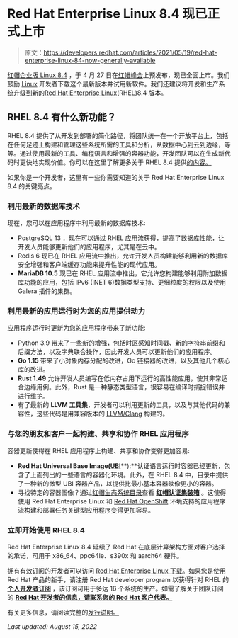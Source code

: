 # Red Hat Enterprise Linux 8.4 现已正式上市

> 原文：<https://developers.redhat.com/articles/2021/05/19/red-hat-enterprise-linux-84-now-generally-available>

[红帽企业版 Linux 8.4](https://developers.redhat.com/products/rhel/overview) ，于 4 月 27 日在[红帽峰会](https://www.redhat.com/en/summit)上预发布，现已全面上市。我们鼓励 [Linux](https://developers.redhat.com/topics/linux) 开发者下载这个最新版本并试用新软件。我们还建议将开发和生产系统升级到新的[Red Hat Enterprise Linux](/products/rhel/overview)(RHEL)8.4 版本。

## RHEL 8.4 有什么新功能？

RHEL 8.4 提供了从开发到部署的简化路径，将团队统一在一个开放平台上，包括在任何足迹上构建和管理这些系统所需的工具和分析，从数据中心到云到边缘，等等。通过使用最新的工具、编程语言和增强的容器功能，开发团队可以在生成新代码时更快地实现价值。你可以在这里了解更多关于 RHEL 8.4 提供[的内容。](https://www.redhat.com/en/blog/rhel-84-brings-continuous-stability-plus-innovation)

如果你是一个开发者，这里有一些你需要知道的关于 Red Hat Enterprise Linux 8.4 的关键亮点。

### 利用最新的数据库技术

现在，您可以在应用程序中利用最新的数据库技术:

*   PostgreSQL 13 ，现在可以通过 RHEL 应用流获得，提高了数据库性能，让开发人员能够更新他们的应用程序，尤其是在云中。
*   Redis 6 现已在 RHEL 应用流中推出，允许开发人员构建能够利用新的数据库安全增强和客户端缓存功能来提升性能的现代应用。
*   **MariaDB 10.5** 现已在 RHEL 应用流中推出，它允许您构建能够利用附加数据库功能的应用，包括 IPv6 (INET 6)数据类型支持、更细粒度的权限以及使用 Galera 插件的集群。

### 利用最新的应用运行时为您的应用提供动力

应用程序运行时更新为您的应用程序带来了新功能:

*   Python 3.9 带来了一些新的增强，包括时区感知时间戳、新的字符串前缀和后缀方法，以及字典联合操作，因此开发人员可以更新他们的应用程序。
*   **Go 1.15** 带来了小对象内存分配的改进，Go 链接器的改进，以及其他几个核心库的改进。
*   **Rust 1.49** 允许开发人员编写在低内存占用下运行的高性能应用，使其非常适合边缘用例。此外，Rust 是一种静态类型语言，很容易在编译时捕捉错误并进行维护。
*   有了最新的 **LLVM 工具集**，开发者可以利用更新的工具，以及与其他代码的兼容性，这些代码是用兼容版本的 [LLVM/Clang](/search?t=clang+llvm) 构建的。

### 与您的朋友和客户一起构建、共享和协作 RHEL 应用程序

容器更新使得在 RHEL 应用程序上构建、共享和协作变得更加容易:

*   **Red Hat Universal Base Image(**[**UBI**](https://www.redhat.com/en/blog/introducing-red-hat-universal-base-image)**):**认证语言运行时容器已经更新，包含了上面列出的一些语言的容器化环境。此外，在 RHEL 8.4 中，目录中提供了一种新的微型 UBI 容器产品，以提供比最小基本容器映像更小的容器。
*   寻找特定的容器图像？通过[红帽生态系统目录](https://catalog.redhat.com/software/containers/explore)查看 [**红帽认证集装箱**](https://connect.redhat.com/explore/red-hat-container-certification) 。这使得使用 Red Hat Enterprise Linux 和 [Red Hat OpenShift](https://developers.redhat.com/topics/kubernetes/) 环境支持的应用程序流构建和部署任务关键型应用程序变得更加容易。

### 立即开始使用 RHEL 8.4

Red Hat Enterprise Linux 8.4 延续了 Red Hat 在底层计算架构方面对客户选择的承诺，可用于 x86_64、ppc64le、s390x 和 aarch64 硬件。

拥有有效订阅的开发者可以访问 [Red Hat Enterprise Linux 下载](https://access.redhat.com/downloads/content/479/ver=/rhel---8/8.4/x86_64/product-software)。如果您是使用 Red Hat 产品的新手，请注册 Red Hat developer program 以获得针对 RHEL 的 [**个人开发者订阅**](https://developers.redhat.com/rhel8) ，该订阅可用于多达 16 个系统的生产。如需了解关于团队订阅 的 [**Red Hat 开发者的信息，请联系您的 Red Hat 客户代表。**](https://www.redhat.com/en/blog/new-year-new-red-hat-enterprise-linux-programs-easier-ways-access-rhel#Bookmark%202)

有关更多信息，请阅读完整的[发行说明。](https://access.redhat.com/documentation/en-us/red_hat_enterprise_linux/8/)

*Last updated: August 15, 2022*